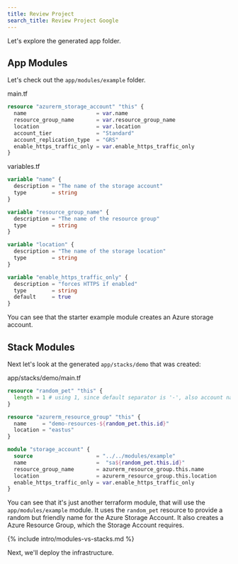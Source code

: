 ```yaml
---
title: Review Project
search_title: Review Project Google
---
```


Let's explore the generated app folder.

## App Modules

Let's check out the `app/modules/example` folder.

main.tf

```terraform
resource "azurerm_storage_account" "this" {
  name                      = var.name
  resource_group_name       = var.resource_group_name
  location                  = var.location
  account_tier              = "Standard"
  account_replication_type  = "GRS"
  enable_https_traffic_only = var.enable_https_traffic_only
}
```

variables.tf

```terraform
variable "name" {
  description = "The name of the storage account"
  type        = string
}

variable "resource_group_name" {
  description = "The name of the resource group"
  type        = string
}

variable "location" {
  description = "The name of the storage location"
  type        = string
}

variable "enable_https_traffic_only" {
  description = "forces HTTPS if enabled"
  type        = string
  default     = true
}
```

You can see that the starter example module creates an Azure storage account.

## Stack Modules

Next let's look at the generated `app/stacks/demo` that was created:

app/stacks/demo/main.tf

```terraform
resource "random_pet" "this" {
  length = 1 # using 1, since default separator is '-', also account name can only be 24 characters, and lowercase letters
}

resource "azurerm_resource_group" "this" {
  name     = "demo-resources-${random_pet.this.id}"
  location = "eastus"
}

module "storage_account" {
  source                    = "../../modules/example"
  name                      =  "sa${random_pet.this.id}"
  resource_group_name       = azurerm_resource_group.this.name
  location                  = azurerm_resource_group.this.location
  enable_https_traffic_only = var.enable_https_traffic_only
}
```

You can see that it's just another terraform module, that will use the `app/modules/example` module. It uses the `random_pet` resource to provide a random but friendly name for the Azure Storage Account. It also creates a Azure Resource Group, which the Storage Account requires.

{% include intro/modules-vs-stacks.md %}

Next, we'll deploy the infrastructure.
